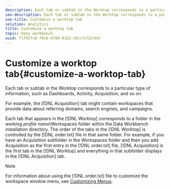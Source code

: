 ```yaml
---
description: Each tab or subtab in the Worktop corresponds to a particular type of information, such as Dashboards, Activity, Acquisition, and so on.
seo-description: Each tab or subtab in the Worktop corresponds to a particular type of information, such as Dashboards, Activity, Acquisition, and so on.
seo-title: Customize a worktop tab
solution: Analytics
title: Customize a worktop tab
topic: Data workbench
uuid: f1f557c8-f4cb-4789-8162-39cc7c52c943
---
```


# Customize a worktop tab{#customize-a-worktop-tab}

Each tab or subtab in the Worktop corresponds to a particular type of information, such as Dashboards, Activity, Acquisition, and so on.

For example, the [!DNL Acquisition] tab might contain workspaces that provide data about referring domains, search engines, and campaigns.

Each tab that appears in the [!DNL Worktop] corresponds to a folder in the *working profile name*\Workspaces folder within the Data Workbench installation directory. The order of the tabs in the [!DNL Worktop] is controlled by the [!DNL order.txt] file in that same folder. For example, if you have an Acquisition subfolder in the Workspaces folder and then you add Acquisition as the first entry in the [!DNL order.txt] file, [!DNL Acquisition] is the first tab in the [!DNL Worktop] and everything in that subfolder displays in the [!DNL Acquisition] tab.

>[!NOTE]
>
>For information about using the [!DNL order.txt] file to customize the workspace window menu, see [Customizing Menus](../../../../home/c-get-started/c-intf-anlys-ftrs/c-ctm-menus/c-ctm-menus.md#concept-93d4c09cb7f34cd293b7b64fba1cf894).

